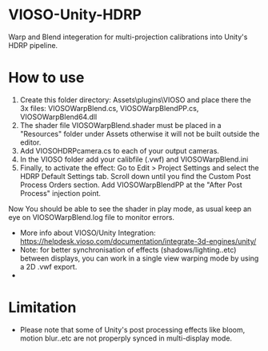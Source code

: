 # VIOSO-Unity-HDRP
Warp and Blend integeration for multi-projection calibrations into Unity's HDRP pipeline.

# How to use

1. Create this folder directory: Assets\plugins\VIOSO and place there the 3x files: VIOSOWarpBlend.cs, VIOSOWarpBlendPP.cs, VIOSOWarpBlend64.dll
2. The shader file VIOSOWarpBlend.shader must be placed in a "Resources" folder under Assets otherwise it will not be built outside the editor.
3. Add VIOSOHDRPcamera.cs to each of your output cameras.
4. In the VIOSO folder add your calibfile (.vwf) and VIOSOWarpBlend.ini
5. Finally, to activate the effect: 
Go to Edit > Project Settings and select the HDRP Default Settings tab.
Scroll down until you find the Custom Post Process Orders section. Add VIOSOWarpBlendPP at the "After Post Process" injection point.

Now You should be able to see the shader in play mode, as usual keep an eye on VIOSOWarpBlend.log file to monitor errors.
- More info about VIOSO/Unity Integration: https://helpdesk.vioso.com/documentation/integrate-3d-engines/unity/
- Note: for better synchronisation of effects (shadows/lighting..etc) between displays, you can work in a single view warping mode by using a 2D .vwf export.
- 
# Limitation
- Please note that some of Unity's post processing effects like bloom, motion blur..etc are not properply synced in multi-display mode.
